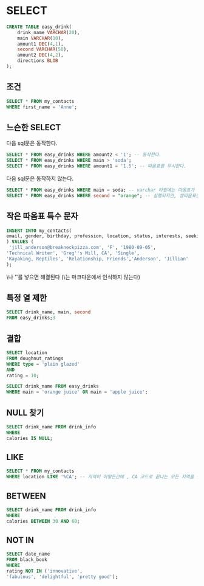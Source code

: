 # SELECT

```sql
CREATE TABLE easy_drink(
    drink_name VARCHAR(20),
    main VARCHAR(10),
    amount1 DEC(4,1),
    second VARCHAR(50),
    amount2 DEC(4,2),
    directions BLOB
);
```

## 조건

```sql
SELECT * FROM my_contacts
WHERE first_name = 'Anne';
```

## 느슨한 SELECT

다음 sql문은 동작한다.

```sql
SELECT * FROM easy_drinks WHERE amount2 < '1'; -- 동작한다.
SELECT * FROM easy_drinks WHERE main > 'soda';
SELECT * FROM easy_drinks WHERE amount1 = '1.5'; -- 따옴표를 무시한다.
```

다음 sql문은 동작하지 않는다.

```sql
SELECT * FROM easy_drinks WHERE main = soda; -- varchar 타입에는 따옴표가 필요하다.
SELECT * FROM easy_drinks WHERE second = "orange"; -- 실행되지만, 쌍따옴표는 아무 일도 일어나지 않는다.
```

## 작은 따옴표 특수 문자

```sql
INSERT INTO my_contacts(
email, gender, birthday, profession, location, status, interests, seeking, last_name, first_name
) VALUES (
 'jill_anderson@breakneckpizza.com', 'F', '1980-09-05',
'Technical Writer', 'Greg''s Mill, CA', 'Single',
'Kayaking, Reptiles', 'Relationship, Friends','Anderson', 'Jillian'
);
```

\나 ''를 넣으면 해결된다 (\는 마크다운에서 인식하지 않는다)

## 특정 열 제한

```sql
SELECT drink_name, main, second
FROM easy_drinks;3
```

## 결합

```sql
SELECT location
FROM doughnut_ratings
WHERE type = 'plain glazed'
AND
rating = 10;
```

```sql
SELECT drink_name FROM easy_drinks
WHERE main = 'orange juice' OR main = 'apple juice';
```


## NULL 찾기

```sql
SELECT drink_name FROM drink_info
WHERE
calories IS NULL;
```

## LIKE

```sql
SELECT * FROM my_contacts
WHERE location LIKE '%CA'; -- 지역이 어떻든간에 , CA 코드로 끝나는 모든 지역을 찾을 수 있다
```

## BETWEEN

```sql
SELECT drink_name FROM drink_info
WHERE
calories BETWEEN 30 AND 60;
```

## NOT IN

```sql
SELECT date_name
FROM black_book
WHERE
rating NOT IN ('innovative',
'fabulous', 'delightful', 'pretty good');
```

